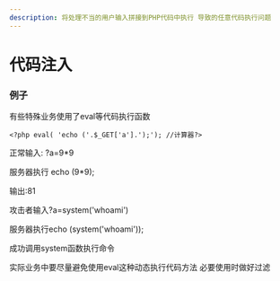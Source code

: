 ```yaml
---
description: 将处理不当的用户输入拼接到PHP代码中执行 导致的任意代码执行问题
---
```


# 代码注入

### 例子

有些特殊业务使用了eval等代码执行函数

```
<?php eval( 'echo ('.$_GET['a'].');'); //计算器?>
```

正常输入: ?a=9\*9

服务器执行 echo (9\*9);

输出:81

攻击者输入?a=system('whoami')

服务器执行echo (system('whoami'));

成功调用system函数执行命令

实际业务中要尽量避免使用eval这种动态执行代码方法 必要使用时做好过滤



